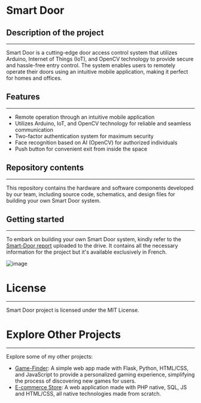 # Smart Door

## Description of the project
---
Smart Door is a cutting-edge door access control system that utilizes Arduino, Internet of Things (IoT), and OpenCV technology to provide secure and hassle-free entry control. The system enables users to remotely operate their doors using an intuitive mobile application, making it perfect for homes and offices.

## Features
---
- Remote operation through an intuitive mobile application
- Utilizes Arduino, IoT, and OpenCV technology for reliable and seamless communication
- Two-factor authentication system for maximum security
- Face recognition based on AI (OpenCV) for authorized individuals
- Push button for convenient exit from inside the space

## Repository contents
---
This repository contains the hardware and software components developed by our team, including source code, schematics, and design files for building your own Smart Door system.

## Getting started
---
To embark on building your own Smart Door system, kindly refer to the [Smart-Door report](https://drive.google.com/drive/folders/1MKN39bfqW3K3Qk-hdvGKEYFSpYBxwTXW) uploaded to the drive. It contains all the necessary information for the project but it's available exclusively in French.

![image](https://github.com/Josh-techie/Smart_Door/assets/95583855/9e030c47-49cd-4267-b267-b5b73d643b46)

# License
---
Smart Door project is licensed under the MIT License.

# Explore Other Projects
---
Explore some of my other projects:

- [Game-Finder](https://github.com/soufiane-oumalek/find_your_game): A simple web app made with Flask, Python, HTML/CSS, and JavaScript to provide a personalized gaming experience, simplifying the process of discovering new games for users.
- [E-commerce Store](https://github.com/Josh-techie/ecomm): A web application made with PHP native, SQL, JS and HTML/CSS, all native technologies made from scratch.
